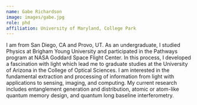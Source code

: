 ```yaml
---
name: Gabe Richardson
image: images/gabe.jpg
role: phd
affiliation: University of Maryland, College Park
---
```


I am from San Diego, CA and Provo, UT. As an undergraduate, I studied Physics at Brigham Young University and participated in the Pathways program at NASA Goddard Space Flight Center. In this process, I developed a fascination with light which lead me to graduate studies at the University of Arizona in the College of Optical Sciences.   I am interested in the fundamental extraction and processing of information from light with applications to sensing, imaging, and computing. My current research includes entanglement generation and distribution, atomic or atom-like quantum memory design, and quantum long baseline interferometry.